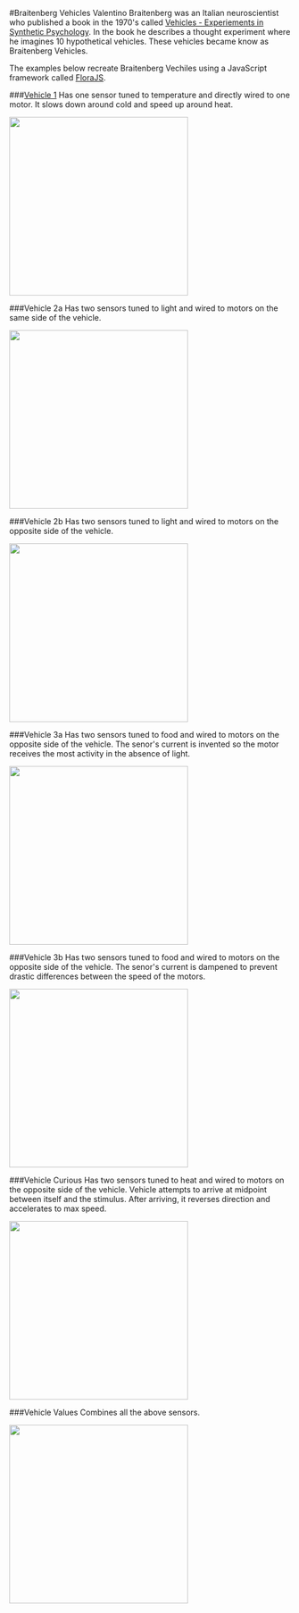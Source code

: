 #Braitenberg Vehicles
Valentino Braitenberg was an Italian neuroscientist who published a book in the 1970's called [Vehicles - Experiements in Synthetic Psychology](http://www.amazon.com/Vehicles-Experiments-Psychology-Valentino-Braitenberg/dp/0262521121). In the book he describes a thought experiment where he imagines 10 hypothetical vehicles. These vehicles became know as Braitenberg Vehicles.

The examples below recreate Braitenberg Vechiles using a JavaScript framework called [FloraJS](https://github.com/vinceallenvince/FloraJS).

###[Vehicle 1](http://vinceallenvince.github.io/Braitenberg-Vehicles/vehicle-1.html)
Has one sensor tuned to temperature and directly wired to one motor. It slows down around cold and speed up around heat.

<a href='http://vinceallenvince.github.io/Braitenberg-Vehicles/vehicle-1.html'><img src='http://vinceallenvince.github.io/Braitenberg-Vehicles/images/alive.jpg' width='320' height='320'></a>

###Vehicle 2a
Has two sensors tuned to light and wired to motors on the same side of the vehicle.

<a href='http://vinceallenvince.github.io/Braitenberg-Vehicles/vehicle-2a.html'><img src='http://vinceallenvince.github.io/Braitenberg-Vehicles/images/coward.jpg' width='320' height='320'></a>

###Vehicle 2b
Has two sensors tuned to light and wired to motors on the opposite side of the vehicle.

<a href='http://vinceallenvince.github.io/Braitenberg-Vehicles/vehicle-2b.html'><img src='http://vinceallenvince.github.io/Braitenberg-Vehicles/images/aggro.jpg' width='320' height='320'></a>

###Vehicle 3a
Has two sensors tuned to food and wired to motors on the opposite side of the vehicle. The senor's current is invented so the motor receives the most activity in the absence of light.

<a href='http://vinceallenvince.github.io/Braitenberg-Vehicles/vehicle-3a.html'><img src='http://vinceallenvince.github.io/Braitenberg-Vehicles/images/loves.jpg' width='320' height='320'></a>

###Vehicle 3b
Has two sensors tuned to food and wired to motors on the opposite side of the vehicle. The senor's current is dampened to prevent drastic differences between the speed of the motors.

<a href='http://vinceallenvince.github.io/Braitenberg-Vehicles/vehicle-3b.html'><img src='http://vinceallenvince.github.io/Braitenberg-Vehicles/images/explorer.jpg' width='320' height='320'></a>

###Vehicle Curious
Has two sensors tuned to heat and wired to motors on the opposite side of the vehicle. Vehicle attempts to arrive at midpoint between itself and the stimulus. After arriving, it reverses direction and accelerates to max speed.

<a href='http://vinceallenvince.github.io/Braitenberg-Vehicles/vehicle-4a.html'><img src='http://vinceallenvince.github.io/Braitenberg-Vehicles/images/curious.jpg' width='320' height='320'></a>

###Vehicle Values
Combines all the above sensors.

<a href='http://vinceallenvince.github.io/Braitenberg-Vehicles/vehicle-4b.html'><img src='http://vinceallenvince.github.io/Braitenberg-Vehicles/images/values.jpg' width='320' height='320'></a>


